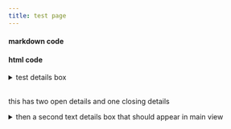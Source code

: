 ```yaml
---
title: test page
---
```


#### markdown code

<h4> html code </h4>

<details><summary>test details box</summary>
  some text that should open up
  <details><summary>a sub heading?</summary>
    - second level of text to open
    - with a bullet list
  </details>
</details>
<br/>
<p>this has two open details and one closing details</p>

<details><summary>then a second text details box that should appear in main view</summary>
  testing with text that should open up thanks
</details>
